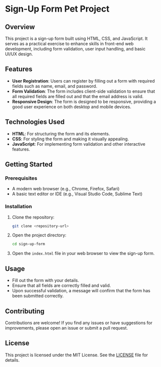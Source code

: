 # Sign-Up Form Pet Project

## Overview

This project is a sign-up form built using HTML, CSS, and JavaScript. It serves as a practical exercise to enhance skills in front-end web development, including form validation, user input handling, and basic UI/UX design.

## Features

- **User Registration**: Users can register by filling out a form with required fields such as name, email, and password.
- **Form Validation**: The form includes client-side validation to ensure that all required fields are filled out and that the email address is valid.
- **Responsive Design**: The form is designed to be responsive, providing a good user experience on both desktop and mobile devices.

## Technologies Used

- **HTML**: For structuring the form and its elements.
- **CSS**: For styling the form and making it visually appealing.
- **JavaScript**: For implementing form validation and other interactive features.

## Getting Started

### Prerequisites

- A modern web browser (e.g., Chrome, Firefox, Safari)
- A basic text editor or IDE (e.g., Visual Studio Code, Sublime Text)

### Installation

1. Clone the repository:
   ```bash
   git clone <repository-url>
   ```
2. Open the project directory:
   ```bash
   cd sign-up-form
   ```
3. Open the `index.html` file in your web browser to view the sign-up form.

## Usage

- Fill out the form with your details.
- Ensure that all fields are correctly filled and valid.
- Upon successful validation, a message will confirm that the form has been submitted correctly.

## Contributing

Contributions are welcome! If you find any issues or have suggestions for improvements, please open an issue or submit a pull request.

## License

This project is licensed under the MIT License. See the [LICENSE](LICENSE) file for details.
